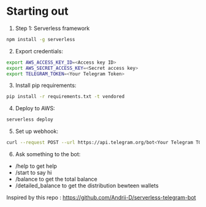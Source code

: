 # Starting out

1.  Step 1: Serverless framework

  ```bash
  npm install -g serverless
  ```

2.  Export credentials:

  ```bash
  export AWS_ACCESS_KEY_ID=<Access key ID>
  export AWS_SECRET_ACCESS_KEY=<Secret access key>
  export TELEGRAM_TOKEN=<Your Telegram Token>
  ```

3.  Install pip requirements:

  ```bash
  pip install -r requirements.txt -t vendored
  ```

4.  Deploy to AWS:

  ```bash
  serverless deploy
  ```

5. Set up webhook:

  ```bash
  curl --request POST --url https://api.telegram.org/bot<Your Telegram TOKEN>/setWebhook --header 'content-type: application/json' --data '{"url": <API endpoint>}'
  ```

6. Ask something to the bot:
  * /help to get help
  * /start to say hi
  * /balance to get the total balance
  * /detailed_balance to get the distribution bewteen wallets

Inspired by this repo : https://github.com/Andrii-D/serverless-telegram-bot
